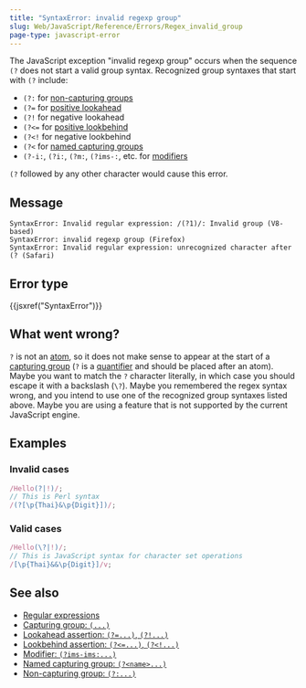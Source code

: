 ```yaml
---
title: "SyntaxError: invalid regexp group"
slug: Web/JavaScript/Reference/Errors/Regex_invalid_group
page-type: javascript-error
---
```




The JavaScript exception "invalid regexp group" occurs when the sequence `(?` does not start a valid group syntax. Recognized group syntaxes that start with `(?` include:

- `(?:` for [non-capturing groups](/Web/JavaScript/Reference/Regular_expressions/Non-capturing_group)
- `(?=` for [positive lookahead](/Web/JavaScript/Reference/Regular_expressions/Lookahead_assertion)
- `(?!` for negative lookahead
- `(?<=` for [positive lookbehind](/Web/JavaScript/Reference/Regular_expressions/Lookbehind_assertion)
- `(?<!` for negative lookbehind
- `(?<` for [named capturing groups](/Web/JavaScript/Reference/Regular_expressions/Named_capturing_group)
- `(?-i:`, `(?i:`, `(?m:`, `(?ims-:`, etc. for [modifiers](/Web/JavaScript/Reference/Regular_expressions/Modifier)

`(?` followed by any other character would cause this error.

## Message

```plain
SyntaxError: Invalid regular expression: /(?1)/: Invalid group (V8-based)
SyntaxError: invalid regexp group (Firefox)
SyntaxError: Invalid regular expression: unrecognized character after (? (Safari)
```

## Error type

{{jsxref("SyntaxError")}}

## What went wrong?

`?` is not an [atom](/Web/JavaScript/Reference/Regular_expressions#atoms), so it does not make sense to appear at the start of a [capturing group](/Web/JavaScript/Reference/Regular_expressions/Capturing_group) (`?` is a [quantifier](/Web/JavaScript/Reference/Regular_expressions/Quantifier) and should be placed after an atom). Maybe you want to match the `?` character literally, in which case you should escape it with a backslash (`\?`). Maybe you remembered the regex syntax wrong, and you intend to use one of the recognized group syntaxes listed above. Maybe you are using a feature that is not supported by the current JavaScript engine.

## Examples

### Invalid cases

```js example-bad
/Hello(?|!)/;
// This is Perl syntax
/(?[\p{Thai}&\p{Digit}])/;
```

### Valid cases

```js example-good
/Hello(\?|!)/;
// This is JavaScript syntax for character set operations
/[\p{Thai}&&\p{Digit}]/v;
```

## See also

- [Regular expressions](/Web/JavaScript/Reference/Regular_expressions)
- [Capturing group: `(...)`](/Web/JavaScript/Reference/Regular_expressions/Capturing_group)
- [Lookahead assertion: `(?=...)`, `(?!...)`](/Web/JavaScript/Reference/Regular_expressions/Lookahead_assertion)
- [Lookbehind assertion: `(?<=...)`, `(?<!...)`](/Web/JavaScript/Reference/Regular_expressions/Lookbehind_assertion)
- [Modifier: `(?ims-ims:...)`](/Web/JavaScript/Reference/Regular_expressions/Modifier)
- [Named capturing group: `(?<name>...)`](/Web/JavaScript/Reference/Regular_expressions/Named_capturing_group)
- [Non-capturing group: `(?:...)`](/Web/JavaScript/Reference/Regular_expressions/Non-capturing_group)
